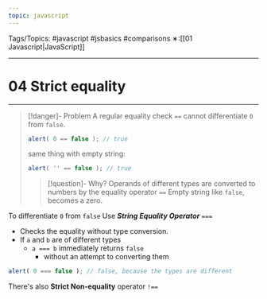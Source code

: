 ```yaml
---
topic: javascript
---
```

Tags/Topics: #javascript #jsbasics #comparisons
∗:[[01 Javascript|JavaScript]] 

---
# 04 Strict equality

--- 
>[!danger]- Problem
>A regular equality check `==` cannot differentiate `0` from `false`.
>```javascript
>alert( 0 == false ); // true
>```
>same thing with empty string:
>```javascript
>alert( '' == false ); // true
>```
>>[!question]- Why?
>>Operands of different types are converted to numbers by the equality operator `==`
>>	Empty string like `false`, becomes a zero.

To differentiate `0` from `false`
Use ___String Equality Operator___ `===`
- Checks the equality without type conversion.
- If `a` and `b` are of different types
	- `a === b` immediately returns `false`
		- without an attempt to converting them
```javascript
alert( 0 === false ); // false, because the types are different
```

There's also __Strict Non-equality__ operator `!==`
